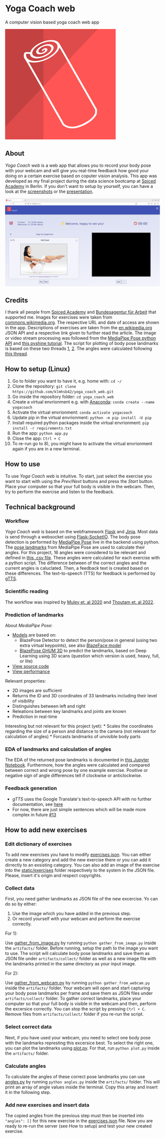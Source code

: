 # Yoga Coach web

A computer vision based yoga coach web app

![logo](https://github.com/klmhsb42/yoga_coach_web/blob/main/static/img/logo.svg)

## About

*Yoga Coach web* is a web app that allows you to record your body pose with your webcam and will give you real-time feedback how good your doing on a certain exercise based on coputer vision analysis. This app was developed as my final project during the data science bootcamp at [Spiced Academy](https://www.spiced-academy.com/de/program/data-science) in Berlin. If you don't want to setup by yourself, you can have a look at the [screenshots](https://github.com/klmhsb42/yoga_coach_web/blob/main/artifacts/screenshots/) or the [presentation](https://github.com/klmhsb42/yoga_coach_web/blob/main/artifacts/docs/presentation.pdf).

![userinterface](https://github.com/klmhsb42/yoga_coach_web/blob/main/artifacts/screenshots/userinterface.png)

## Credits

I thank all people from [Spiced Academy](https://www.spiced-academy.com/de/about) and [Bundesagentur f&uuml;r Arbeit](https://www.arbeitsagentur.de/) that supported me. Images for exercises were taken from [commons.wikimedia.org](https://commons.wikimedia.org/). The respective URL and date of access are shown in the app. Descriptions of exercises are taken from the [en.wikipedia.org](https://en.wikipedia.org/wiki/) JSON API and a respective link given to further read the article. The image or video stream processing was followed from the [MediaPipe Pose python API](https://google.github.io/mediapipe/solutions/pose.html) and [this pyshine tutorial](https://pyshine.com/Online-Video-Processing-From-Client-Camera/). The script for plotting of body pose landmarks is based on these two threads [1](https://stackoverflow.com/questions/69265059/is-it-possible-to-create-a-plotly-animated-3d-scatter-plot-of-mediapipes-body-p), [2](https://community.plotly.com/t/3d-scatter-animation/46368). The angles were calculated following [this thread](https://stackoverflow.com/questions/2827393/angles-between-two-n-dimensional-vectors-in-python).

## How to setup (Linux)

1) Go to folder you want to have it, e.g. home with: `cd ~/`
2) Clone the repository: `git clone https://github.com/klmhsb42/yoga_coach_web.git`
3) Go inside the repository folder: `cd yoga_coach_web`
4) Create a virtual envrionment e.g. with [Anaconda](https://www.anaconda.com/): `conda create --name yogacoach`
5) Activate the virtual envrionment: `conda activate yogacoach`
6) Update pip in the virtual envrionment: `python -m pip install -U pip`
7) Install required python packages inside the virtual envrionment: `pip install -r requirements.txt`
8) Run the app: `python app.py`
9) Close the app: `Ctrl + C`
10) To re-run go to 8), you might have to activate the virtual envrionment again if you are in a new terminal.

## How to use

To use *Yoga Coach web* is intuitive. To start, just select the exercise you want to start with using the *Prev*/*Next* buttons and press the *Start* button. Place your computer so that your full body is visible in the webcam. Then, try to perform the exercise and listen to the feedback.

## Technical background

### Workflow

*Yoga Coach web* is based on the webframework [Flask](https://palletsprojects.com/p/flask/) and [Jinja](https://palletsprojects.com/p/jinja/). Most data is send through a websocket using [Flask-SocketIO](https://flask-socketio.readthedocs.io/en/latest/). The body pose detection is performed by [MediaPipe Pose](https://google.github.io/mediapipe/solutions/pose.html) live in the backend using python. The [pose landmarks](https://google.github.io/mediapipe/solutions/pose.html#pose_landmarks) from MediaPipe Pose are used to calculate their angles. For this project, 16 angles were considered to be relevant and defined in [this .csv file](https://github.com/klmhsb42/yoga_coach_web/blob/main/static/angles.csv). These angles were calculated for each exercise with a python script. The difference between of the correct angles and the current angles is caluclated. Then, a feedback text is created based on these differences. The text-to-speech (TTS) for feedback is performed by [gTTS](https://github.com/pndurette/gTTS).

### Scientific reading

The workflow was inspired by [Muley et. al 2020](https://www.irjmets.com/uploadedfiles/paper/volume2/issue_9_september_2020/4037/1628083159.pdf) and [Thoutam et. al 2022](https://doi.org/10.1155/2022/4311350).

### Prediction of landmarks

About *MediaPipe Pose*:
* [Models](https://google.github.io/mediapipe/solutions/pose.html#models) are based on:
    * BlazePose Detector to detect the person/pose in general (using two extra virtual keypoints), see also [BlazeFace model](https://arxiv.org/abs/1907.05047)
    * [BlazePose GHUM 3D](https://github.com/google-research/google-research/tree/master/ghum) to predict the landmarks, based on Deep Learning using 3D scans (question which version is used, heavy, full, or lite)
* [View source code](https://github.com/google/mediapipe)
* [View performance](https://google.github.io/mediapipe/solutions/pose.html#pose-estimation-quality)

Relevant properties:
* 2D images are sufficient
* Returns the ID and 3D coordinates of 33 landmarks including their level of visibility
* Distinguishes between left and right
* Releations between key landmarks and joints are known
* Prediction in real-time

Interesting but not relevant for this project (yet):
    * Scales the coordinates regarding the size of a person and distance to the camera (not relevant for calculation of angles)
    * Forcasts landmarks of unvisible body parts

### EDA of landmarks and calculation of angles

The EDA of the returned pose landmarks is documented in [this Jupyter Notebook](https://github.com/klmhsb42/yoga_coach_web/blob/main/artifacts/analysis.ipynb). Furthermore, how the angles were calculated and compared between correct and wrong pose by one example exercise. Positive or negative sign of angle differences tell if clockwise or anticlockwise. 

### Feedback generation

* *gTTS* uses the Google Translate's text-to-speech API with no further documentation, see [here](https://github.com/pndurette/gTTS#disclaimer)
* For now, there are just simple sentences which will be made more complex in future [#13](https://github.com/klmhsb42/yoga_coach_web/issues/13)

## How to add new exercises

### Edit dictionary of exercises

To add new exercises you have to modify [exercises.json](https://github.com/klmhsb42/yoga_coach_web/blob/main/static/exercises.json). You can either create a new category and add the new exercise there or you can add it dirrectly to an exsisting category. You can also add an image of the exercise into the [static/exercises](https://github.com/klmhsb42/yoga_coach_web/blob/main/static/exercises/) folder respectively to the system in the JSON file. Please, insert it's origin and respect copyrights.

### Collect data

First, you need gather landmarks as JSON file of the new excercise. Yo can do so by either:

1) Use the image which you have added in the previous step.
2) Or record yourself with your webcam and perform the exercise correctly.

For 1):

Use [gather_from_image.py](https://github.com/klmhsb42/yoga_coach_web/blob/main/artifacts/gather_from_image.py) by running `python gather_from_image.py` inside the `artifacts/` folder. Before running, setup the path to the image you want to use. The script will calculate body pose landmarks and save them as JSON file under `artifacts/collect/` folder as well as a new image file with the landmarks printed in the same directory as your input image. 

For 2):

Use [gather_from_webcam.py](https://github.com/klmhsb42/yoga_coach_web/blob/main/artifacts/gather_from_webcam.py) by running `python gather_from_webcam.py` inside the `artifacts/` folder. Your webcam will open and start capturing your body pose landmarks per frame and save them as JSON files under `artifacts/collect/` folder. To gather correct landmarks, place your computer so that your full body is visible in the webcam and then, perform the excersice correctly. You can stop the script by pressing `Ctrl + C`. Remove files from `artifacts/collect/` folder if you re-run the script.

### Select correct data

Next, if you have used your webcam, you need to select one body pose with the landmarks represting this excersice best. To select the right one, you can plot the landmarks using [plot.py](https://github.com/klmhsb42/yoga_coach_web/blob/main/artifacts/plot.py). For that, run `python plot.py` inside the `artifacts/` folder.

### Calculate angles

To calculate the angles of these correct pose landmarks you can use [angles.py](https://github.com/klmhsb42/yoga_coach_web/blob/main/artifacts/angles.py) by running `python angles.py` inside the `artifacts/` folder. This will print an array of angle values inside the terminal. Copy this array and insert it in the following step.

### Add new exercises and insert data

The copied angles from the previous step must then be inserted into `"angles": []` for this new exercise in the [exercises.json](https://github.com/klmhsb42/yoga_coach_web/blob/main/static/exercises.json) file. Now you are ready to re-run the server (see How to setup) and test your new created exercise.

